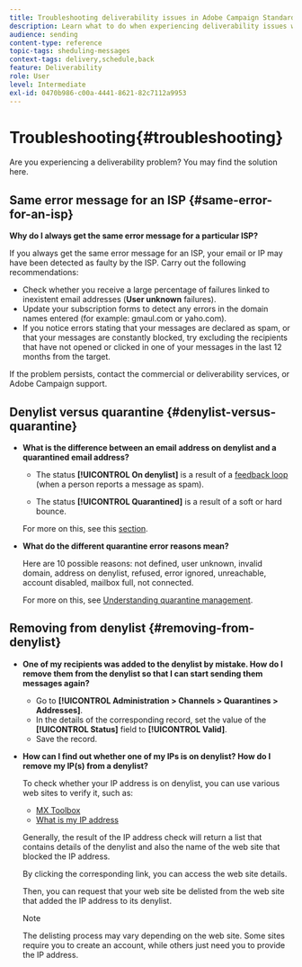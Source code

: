 ```yaml
---
title: Troubleshooting deliverability issues in Adobe Campaign Standard
description: Learn what to do when experiencing deliverability issues with Adobe Campaign Standard.
audience: sending
content-type: reference
topic-tags: sheduling-messages
context-tags: delivery,schedule,back
feature: Deliverability
role: User
level: Intermediate
exl-id: 0470b986-c00a-4441-8621-82c7112a9953
---
```

# Troubleshooting{#troubleshooting}

Are you experiencing a deliverability problem? You may find the solution here.

## Same error message for an ISP {#same-error-for-an-isp}

**Why do I always get the same error message for a particular ISP?**

If you always get the same error message for an ISP, your email or IP may have been detected as faulty by the ISP. Carry out the following recommendations:
* Check whether you receive a large percentage of failures linked to inexistent email addresses (**User unknown** failures).
* Update your subscription forms to detect any errors in the domain names entered (for example: gmaul.com or yaho.com).
* If you notice errors stating that your messages are declared as spam, or that your messages are constantly blocked, try excluding the recipients that have not opened or clicked in one of your messages in the last 12 months from the target.

If the problem persists, contact the commercial or deliverability services, or Adobe Campaign support.

## Denylist versus quarantine {#denylist-versus-quarantine}

* **What is the difference between an email address on denylist and a quarantined email address?**

    * The status **[!UICONTROL On denylist]** is a result of a [feedback loop](https://experienceleague.adobe.com/docs/deliverability-learn/deliverability-best-practice-guide/transition-process/infrastructure.html#feedback-loops) (when a person reports a message as spam).

    * The status **[!UICONTROL Quarantined]** is a result of a soft or hard bounce.
    
    For more on this, see this [section](../../sending/using/understanding-quarantine-management.md#quarantine-vs-denylist).

* **What do the different quarantine error reasons mean?**

    Here are 10 possible reasons: not defined, user unknown, invalid domain, address on denylist, refused, error ignored, unreachable, account disabled, mailbox full, not connected.
    
    For more on this, see [Understanding quarantine management](../../sending/using/understanding-quarantine-management.md).

## Removing from denylist {#removing-from-denylist}

* **One of my recipients was added to the denylist by mistake. How do I remove them from the denylist so that I can start sending them messages again?**

    * Go to **[!UICONTROL Administration > Channels > Quarantines > Addresses]**.
    * In the details of the corresponding record, set the value of the **[!UICONTROL Status]** field to **[!UICONTROL Valid]**.
    * Save the record.

* **How can I find out whether one of my IPs is on denylist? How do I remove my IP(s) from a denylist?**

    To check whether your IP address is on denylist, you can use various web sites to verify it, such as:
    * [MX Toolbox](https://mxtoolbox.com/)
    * [What is my IP address](https://whatismyipaddress.com)

    Generally, the result of the IP address check will return a list that contains details of the denylist and also the name of the web site that blocked the IP address.

    By clicking the corresponding link, you can access the web site details.

    Then, you can request that your web site be delisted from the web site that added the IP address to its denylist.

    >[!NOTE]
    >
    >The delisting process may vary depending on the web site. Some sites require you to create an account, while others just need you to provide the IP address.
